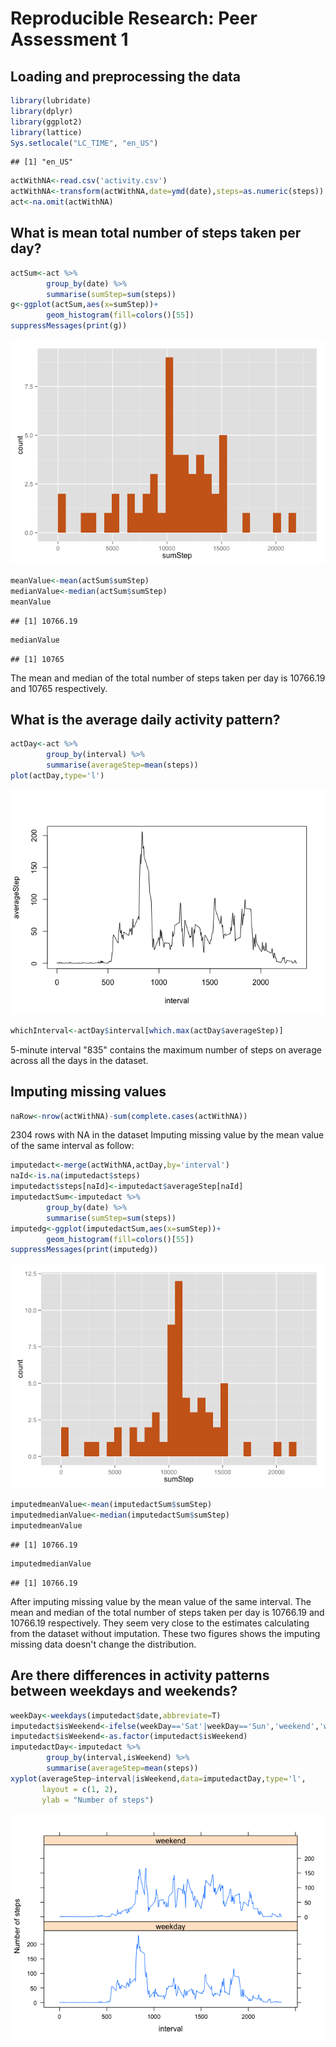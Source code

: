 # Reproducible Research: Peer Assessment 1


## Loading and preprocessing the data


```r
library(lubridate)
library(dplyr)
library(ggplot2)
library(lattice)
Sys.setlocale("LC_TIME", "en_US")
```

```
## [1] "en_US"
```

```r
actWithNA<-read.csv('activity.csv')
actWithNA<-transform(actWithNA,date=ymd(date),steps=as.numeric(steps))
act<-na.omit(actWithNA)
```

## What is mean total number of steps taken per day?

```r
actSum<-act %>%
        group_by(date) %>%
        summarise(sumStep=sum(steps))
g<-ggplot(actSum,aes(x=sumStep))+
        geom_histogram(fill=colors()[55])
suppressMessages(print(g))
```

![](PA1_template_files/figure-html/unnamed-chunk-2-1.png) 

```r
meanValue<-mean(actSum$sumStep)
medianValue<-median(actSum$sumStep)
meanValue
```

```
## [1] 10766.19
```

```r
medianValue
```

```
## [1] 10765
```
The mean and median of the total number of steps taken per day is 10766.19 and 10765 respectively. 

## What is the average daily activity pattern?



```r
actDay<-act %>%
        group_by(interval) %>%
        summarise(averageStep=mean(steps))
plot(actDay,type='l')
```

![](PA1_template_files/figure-html/unnamed-chunk-3-1.png) 

```r
whichInterval<-actDay$interval[which.max(actDay$averageStep)]
```
5-minute interval "835"  contains the maximum number of steps on average across all the days in the dataset. 

## Imputing missing values


```r
naRow<-nrow(actWithNA)-sum(complete.cases(actWithNA))
```
2304 rows with NA in the dataset
Imputing missing value by the mean value of the same interval as follow:

```r
imputedact<-merge(actWithNA,actDay,by='interval')
naId<-is.na(imputedact$steps)
imputedact$steps[naId]<-imputedact$averageStep[naId]
imputedactSum<-imputedact %>%
        group_by(date) %>%
        summarise(sumStep=sum(steps))
imputedg<-ggplot(imputedactSum,aes(x=sumStep))+
        geom_histogram(fill=colors()[55])
suppressMessages(print(imputedg))
```

![](PA1_template_files/figure-html/unnamed-chunk-5-1.png) 

```r
imputedmeanValue<-mean(imputedactSum$sumStep)
imputedmedianValue<-median(imputedactSum$sumStep)
imputedmeanValue
```

```
## [1] 10766.19
```

```r
imputedmedianValue
```

```
## [1] 10766.19
```
 
After imputing missing value by the mean value of the same interval. The mean and median of the total number of steps taken per day is 10766.19 and 10766.19 respectively. They seem very close to the estimates calculating from the dataset without imputation. These two figures shows the imputing missing data doesn't change the distribution.

## Are there differences in activity patterns between weekdays and weekends?

```r
weekDay<-weekdays(imputedact$date,abbreviate=T)
imputedact$isWeekend<-ifelse(weekDay=='Sat'|weekDay=='Sun','weekend','weekday')
imputedact$isWeekend<-as.factor(imputedact$isWeekend)
imputedactDay<-imputedact %>%
        group_by(interval,isWeekend) %>%
        summarise(averageStep=mean(steps))
xyplot(averageStep~interval|isWeekend,data=imputedactDay,type='l',
       layout = c(1, 2),
       ylab = "Number of steps")
```

![](PA1_template_files/figure-html/unnamed-chunk-6-1.png) 

